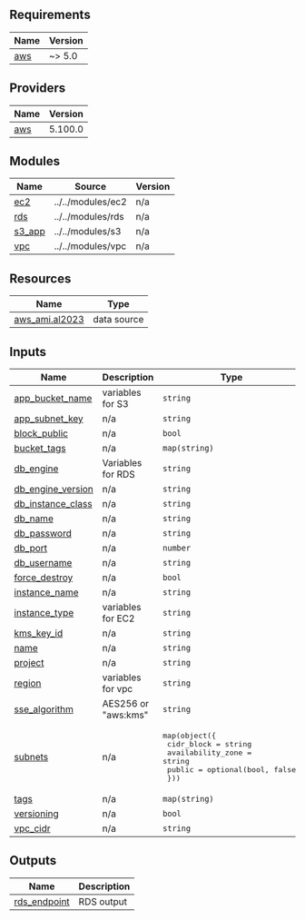 <!-- BEGIN_TF_DOCS -->
## Requirements

| Name | Version |
|------|---------|
| <a name="requirement_aws"></a> [aws](#requirement\_aws) | ~> 5.0 |

## Providers

| Name | Version |
|------|---------|
| <a name="provider_aws"></a> [aws](#provider\_aws) | 5.100.0 |

## Modules

| Name | Source | Version |
|------|--------|---------|
| <a name="module_ec2"></a> [ec2](#module\_ec2) | ../../modules/ec2 | n/a |
| <a name="module_rds"></a> [rds](#module\_rds) | ../../modules/rds | n/a |
| <a name="module_s3_app"></a> [s3\_app](#module\_s3\_app) | ../../modules/s3 | n/a |
| <a name="module_vpc"></a> [vpc](#module\_vpc) | ../../modules/vpc | n/a |

## Resources

| Name | Type |
|------|------|
| [aws_ami.al2023](https://registry.terraform.io/providers/hashicorp/aws/latest/docs/data-sources/ami) | data source |

## Inputs

| Name | Description | Type | Default | Required |
|------|-------------|------|---------|:--------:|
| <a name="input_app_bucket_name"></a> [app\_bucket\_name](#input\_app\_bucket\_name) | variables for S3 | `string` | n/a | yes |
| <a name="input_app_subnet_key"></a> [app\_subnet\_key](#input\_app\_subnet\_key) | n/a | `string` | n/a | yes |
| <a name="input_block_public"></a> [block\_public](#input\_block\_public) | n/a | `bool` | `true` | no |
| <a name="input_bucket_tags"></a> [bucket\_tags](#input\_bucket\_tags) | n/a | `map(string)` | `{}` | no |
| <a name="input_db_engine"></a> [db\_engine](#input\_db\_engine) | Variables for RDS | `string` | n/a | yes |
| <a name="input_db_engine_version"></a> [db\_engine\_version](#input\_db\_engine\_version) | n/a | `string` | n/a | yes |
| <a name="input_db_instance_class"></a> [db\_instance\_class](#input\_db\_instance\_class) | n/a | `string` | n/a | yes |
| <a name="input_db_name"></a> [db\_name](#input\_db\_name) | n/a | `string` | n/a | yes |
| <a name="input_db_password"></a> [db\_password](#input\_db\_password) | n/a | `string` | n/a | yes |
| <a name="input_db_port"></a> [db\_port](#input\_db\_port) | n/a | `number` | n/a | yes |
| <a name="input_db_username"></a> [db\_username](#input\_db\_username) | n/a | `string` | n/a | yes |
| <a name="input_force_destroy"></a> [force\_destroy](#input\_force\_destroy) | n/a | `bool` | `false` | no |
| <a name="input_instance_name"></a> [instance\_name](#input\_instance\_name) | n/a | `string` | n/a | yes |
| <a name="input_instance_type"></a> [instance\_type](#input\_instance\_type) | variables for EC2 | `string` | n/a | yes |
| <a name="input_kms_key_id"></a> [kms\_key\_id](#input\_kms\_key\_id) | n/a | `string` | `null` | no |
| <a name="input_name"></a> [name](#input\_name) | n/a | `string` | n/a | yes |
| <a name="input_project"></a> [project](#input\_project) | n/a | `string` | n/a | yes |
| <a name="input_region"></a> [region](#input\_region) | variables for vpc | `string` | n/a | yes |
| <a name="input_sse_algorithm"></a> [sse\_algorithm](#input\_sse\_algorithm) | AES256 or "aws:kms" | `string` | `"AES256"` | no |
| <a name="input_subnets"></a> [subnets](#input\_subnets) | n/a | <pre>map(object({<br/>    cidr_block        = string<br/>    availability_zone = string<br/>    public            = optional(bool, false)<br/>  }))</pre> | n/a | yes |
| <a name="input_tags"></a> [tags](#input\_tags) | n/a | `map(string)` | n/a | yes |
| <a name="input_versioning"></a> [versioning](#input\_versioning) | n/a | `bool` | `true` | no |
| <a name="input_vpc_cidr"></a> [vpc\_cidr](#input\_vpc\_cidr) | n/a | `string` | n/a | yes |

## Outputs

| Name | Description |
|------|-------------|
| <a name="output_rds_endpoint"></a> [rds\_endpoint](#output\_rds\_endpoint) | RDS output |
<!-- END_TF_DOCS -->